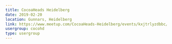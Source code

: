 ```yaml
---
title: CocoaHeads Heidelberg
date: 2019-02-20
location: Gunnars, Heidelberg
link: https://www.meetup.com/CocoaHeads-Heidelberg/events/kxjtrlyzdbbc/
usergroup: cocohd
type: usergroup
---
```

